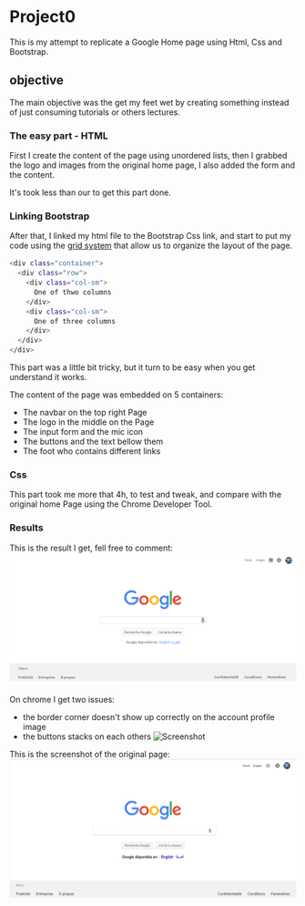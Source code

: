 # Project0
This is my attempt to replicate a Google Home page using Html, Css and Bootstrap.
## objective
The main objective was the get my feet wet by creating something instead of just consuming tutorials or others lectures.

### The easy part - HTML
First I create the content of the page using unordered lists, then I grabbed the logo and images from the original home page, I also added the form and the content.

It's took less than our to get this part done.

### Linking Bootstrap
After that, I linked my html file to the Bootstrap Css link,
and start to put my code using the [grid system](https://getbootstrap.com/docs/4.0/layout/grid/) that allow us to organize the layout of the page.

```bash
<div class="container">
  <div class="row">
    <div class="col-sm">
      One of thwo columns
    </div>
    <div class="col-sm">
      One of three columns
    </div>
  </div>
</div>
```
This part was a little bit tricky, but it turn to be easy when you get understand it works.

The content of the page was embedded on 5 containers:
* The navbar on the top right Page
* The logo in the middle on the Page
* The input form and the mic icon
* The buttons and the text bellow them
* The foot who contains different links

### Css
This part took me more that 4h, to test and tweak, and compare with the original home Page using the Chrome Developer Tool.

### Results
This is the result I get, fell free to comment:
![Screenshot](FirefoxScreenshot.png)

On chrome I get two issues:
* the border corner doesn't show up correctly on the account profile image
* the buttons stacks on each others
![Screenshot](ChromeScreenshot.png)

This is the screenshot of the original page:
![Screenshot](OriginalPage.png)
